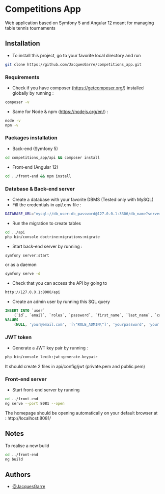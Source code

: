 
# Competitions App


Web application based on Symfony 5 and Angular 12 meant for managing table tennis tournaments




## Installation




- To install this project, go to your favorite local directory and run

```bash
git clone https://github.com/JacquesGarre/competitions_app.git
```
### Requirements
- Check if you have composer (https://getcomposer.org/) installed globally by running :  
```bash
composer -v
```
- Same for Node & npm (https://nodejs.org/en/) : 

```bash
node -v
npm -v
```

### Packages installation
 - Back-end (Symfony 5)
```bash
cd competitions_app/api && composer install
```
 - Front-end (Angular 12)
```bash
cd ../front-end && npm install
```

### Database & Back-end server
 - Create a database with your favorite DBMS (Tested only with MySQL)
 - Fill the credentials in api/.env file : 
```bash
DATABASE_URL="mysql://db_user:db_password@127.0.0.1:3306/db_name?serverVersion=5.7"
```
- Run the migration to create tables
```bash
cd ../api
php bin/console doctrine:migrations:migrate
```
- Start back-end server by running : 
```bash
symfony server:start
```
or as a daemon
```bash
symfony serve -d
```
- Check that you can access the API by going to 
```bash
http://127.0.0.1:8000/api
```

- Create an admin user by running this SQL query 
```sql
INSERT INTO `user` 
    (`id`, `email`, `roles`, `password`, `first_name`, `last_name`, `created_at`, `updated_at`, `licence_number`, `points`, `genre`, `club`) 
VALUES 
    (NULL, 'your@email.com', '[\"ROLE_ADMIN\"]', 'yourpassword', 'your Firstname', 'your Lastname', '', NULL, NULL, NULL, NULL, NULL);
```

### JWT token

- Generate a JWT key pair by running : 
```bash
php bin/console lexik:jwt:generate-keypair
```
It should create 2 files in api/config/jwt (private.pem and public.pem)

### Front-end server
- Start front-end server by running
```bash
cd ../front-end
ng serve --port 8081 --open
```
The homepage should be opening automatically on your default browser at : 
http://localhost:8081/


## Notes

To realise a new build
```bash
cd ../front-end
ng build
```


## Authors

- [@JacquesGarre](https://github.com/JacquesGarre)

